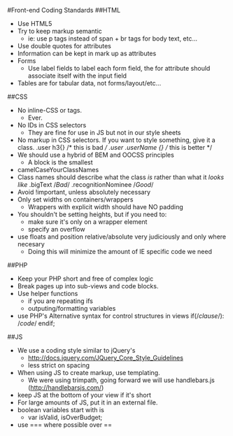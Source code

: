 #Front-end Coding Standards
##HTML
- Use HTML5 
- Try to keep markup semantic
	- ie: use p tags instead of span + br tags for body text, etc...
- Use double quotes for attributes
- Information can be kept in mark up as attributes 
		<div class="user" data-user-pk="1" data-name="Aris"></div>
- Forms
	- Use label fields to label each form field, the for attribute should associate itself with the input field
- Tables are for tabular data, not forms/layout/etc...
	
##CSS
- No inline-CSS or <style></style> tags.
	- Ever.
- No IDs in CSS selectors
	- They are fine for use in JS but not in our style sheets
- No markup in CSS selectors. If you want to style something, give it a class. 
		 .user h3{} /* this is bad */
		 .user .userName {} /* this is better */
- We should use a hybrid of BEM and OOCSS principles
	- A block is the smallest 
- camelCaseYourClassNames
- Class names should describe what the class *is* rather than what it *looks like*
		.bigText /*Bad*/
		.recognitionNominee /*Good*/
- Avoid !important, unless absolutely necessary
- Only set widths on containers/wrappers
	- Wrappers with explicit width should have NO padding
- You shouldn't be setting heights, but if you need to:
	- make sure it's only on a wrapper element
	- specify an overflow
- use floats and position relative/absolute very judiciously and only where necesary
	- Doing this will minimize the amount of IE specific code we need

	
##PHP
- Keep your PHP short and free of complex logic
- Break pages up into sub-views and code blocks.
- Use helper functions
	- if you are repeating ifs
	- outputing/formatting variables
- use PHP's Alternative syntax for control structures in views
		if(/*clause*/): 
		/*code*/ 
		endif;

##JS
- We use a coding style similar to jQuery's 
	- http://docs.jquery.com/JQuery_Core_Style_Guidelines
	- less strict on spacing
- When using JS to create markup, use templating.
	- We were using trimpath, going forward we will use handlebars.js (http://handlebarsjs.com/)
- keep JS at the bottom of your view if it's short
- For large amounts of JS, put it in an external file.
- boolean variables start with is
	- var isValid, isOverBudget;
- use === where possible over ==